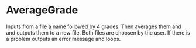 # AverageGrade

Inputs from a file a name followed by 4 grades.  Then averages them and
and outputs them to a new file. Both files are choosen by the user.  If
there is a problem outputs an error message and loops.
